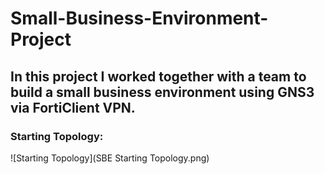 # Small-Business-Environment-Project
## In this project I worked together with a team to build a small business environment using GNS3 via FortiClient VPN.
### Starting Topology:
![Starting Topology](SBE Starting Topology.png)
